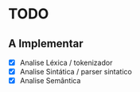 # TODO

## A Implementar

- [x] Analise Léxica / tokenizador
- [x] Analise Sintática / parser sintatico
- [x] Analise Semântica
